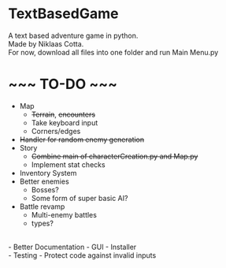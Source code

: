 # TextBasedGame
A text based adventure game in python.<br/>
Made by Niklaas Cotta.<br/>
For now, download all files into one folder and run Main Menu.py<br/>

# ~~~ TO-DO ~~~
- Map
  - ~~Terrain~~, ~~encounters~~
  - Take keyboard input
  - Corners/edges
- ~~Handler for random enemy generation~~
- Story
  - ~~Combine main of characterCreation.py and Map.py~~
  - Implement stat checks
- Inventory System
- Better enemies
  - Bosses?
  - Some form of super basic AI?
- Battle revamp
  - Multi-enemy battles
  - types?
<br/>
- Better Documentation
- GUI
- Installer
<br/>
- Testing
  - Protect code against invalid inputs
